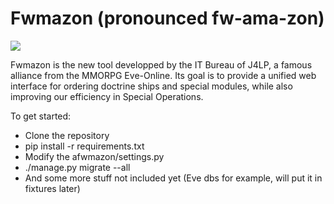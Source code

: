 Fwmazon (pronounced fw-ama-zon)
=======

![](http://i.imgur.com/c2mB4GP.png)

Fwmazon is the new tool developped by the IT Bureau of J4LP, a famous alliance from the MMORPG Eve-Online.
Its goal is to provide a unified web interface for ordering doctrine ships and special modules, while also improving our efficiency in Special Operations.


To get started:
* Clone the repository
* pip install -r requirements.txt
* Modify the afwmazon/settings.py
* ./manage.py migrate --all
* And some more stuff not included yet (Eve dbs for example, will put it in fixtures later)

